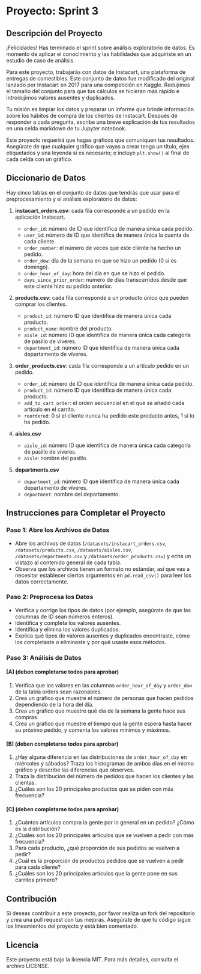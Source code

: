 # Proyecto: Sprint 3

## Descripción del Proyecto

¡Felicidades! Has terminado el sprint sobre análisis exploratorio de datos. Es momento de aplicar el conocimiento y las habilidades que adquiriste en un estudio de caso de análisis.

Para este proyecto, trabajarás con datos de Instacart, una plataforma de entregas de comestibles. Este conjunto de datos fue modificado del original lanzado por Instacart en 2017 para una competición en Kaggle. Redujimos el tamaño del conjunto para que tus cálculos se hicieran más rápido e introdujimos valores ausentes y duplicados.

Tu misión es limpiar los datos y preparar un informe que brinde información sobre los hábitos de compra de los clientes de Instacart. Después de responder a cada pregunta, escribe una breve explicación de tus resultados en una celda markdown de tu Jupyter notebook.

Este proyecto requerirá que hagas gráficos que comuniquen tus resultados. Asegúrate de que cualquier gráfico que vayas a crear tenga un título, ejes etiquetados y una leyenda si es necesario; e incluye `plt.show()` al final de cada celda con un gráfico.

## Diccionario de Datos

Hay cinco tablas en el conjunto de datos que tendrás que usar para el preprocesamiento y el análisis exploratorio de datos:

1. **instacart_orders.csv**: cada fila corresponde a un pedido en la aplicación Instacart.
   - `order_id`: número de ID que identifica de manera única cada pedido.
   - `user_id`: número de ID que identifica de manera única la cuenta de cada cliente.
   - `order_number`: el número de veces que este cliente ha hecho un pedido.
   - `order_dow`: día de la semana en que se hizo un pedido (0 si es domingo).
   - `order_hour_of_day`: hora del día en que se hizo el pedido.
   - `days_since_prior_order`: número de días transcurridos desde que este cliente hizo su pedido anterior.

2. **products.csv**: cada fila corresponde a un producto único que pueden comprar los clientes.
   - `product_id`: número ID que identifica de manera única cada producto.
   - `product_name`: nombre del producto.
   - `aisle_id`: número ID que identifica de manera única cada categoría de pasillo de víveres.
   - `department_id`: número ID que identifica de manera única cada departamento de víveres.

3. **order_products.csv**: cada fila corresponde a un artículo pedido en un pedido.
   - `order_id`: número de ID que identifica de manera única cada pedido.
   - `product_id`: número ID que identifica de manera única cada producto.
   - `add_to_cart_order`: el orden secuencial en el que se añadió cada artículo en el carrito.
   - `reordered`: 0 si el cliente nunca ha pedido este producto antes, 1 si lo ha pedido.

4. **aisles.csv**
   - `aisle_id`: número ID que identifica de manera única cada categoría de pasillo de víveres.
   - `aisle`: nombre del pasillo.

5. **departments.csv**
   - `department_id`: número ID que identifica de manera única cada departamento de víveres.
   - `department`: nombre del departamento.

## Instrucciones para Completar el Proyecto

### Paso 1: Abre los Archivos de Datos

- Abre los archivos de datos (`/datasets/instacart_orders.csv`, `/datasets/products.csv`, `/datasets/aisles.csv`, `/datasets/departments.csv` y `/datasets/order_products.csv`) y echa un vistazo al contenido general de cada tabla.
- Observa que los archivos tienen un formato no estándar, así que vas a necesitar establecer ciertos argumentos en `pd.read_csv()` para leer los datos correctamente.

### Paso 2: Preprocesa los Datos

- Verifica y corrige los tipos de datos (por ejemplo, asegúrate de que las columnas de ID sean números enteros).
- Identifica y completa los valores ausentes.
- Identifica y elimina los valores duplicados.
- Explica qué tipos de valores ausentes y duplicados encontraste, cómo los completaste o eliminaste y por qué usaste esos métodos.

### Paso 3: Análisis de Datos

#### [A] (deben completarse todos para aprobar)
1. Verifica que los valores en las columnas `order_hour_of_day` y `order_dow` de la tabla orders sean razonables.
2. Crea un gráfico que muestre el número de personas que hacen pedidos dependiendo de la hora del día.
3. Crea un gráfico que muestre qué día de la semana la gente hace sus compras.
4. Crea un gráfico que muestre el tiempo que la gente espera hasta hacer su próximo pedido, y comenta los valores mínimos y máximos.

#### [B] (deben completarse todos para aprobar)
1. ¿Hay alguna diferencia en las distribuciones de `order_hour_of_day` en miércoles y sábados? Traza los histogramas de ambos días en el mismo gráfico y describe las diferencias que observes.
2. Traza la distribución del número de pedidos que hacen los clientes y las clientas.
3. ¿Cuáles son los 20 principales productos que se piden con más frecuencia?

#### [C] (deben completarse todos para aprobar)
1. ¿Cuántos artículos compra la gente por lo general en un pedido? ¿Cómo es la distribución?
2. ¿Cuáles son los 20 principales artículos que se vuelven a pedir con más frecuencia?
3. Para cada producto, ¿qué proporción de sus pedidos se vuelven a pedir?
4. ¿Cuál es la proporción de productos pedidos que se vuelven a pedir para cada cliente?
5. ¿Cuáles son los 20 principales artículos que la gente pone en sus carritos primero?

## Contribución

Si deseas contribuir a este proyecto, por favor realiza un fork del repositorio y crea una pull request con tus mejoras. Asegúrate de que tu código sigue los lineamientos del proyecto y está bien comentado.

## Licencia

Este proyecto está bajo la licencia MIT. Para más detalles, consulta el archivo LICENSE.
